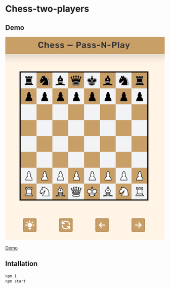 # Chess-two-players

## Demo

![Game Screenshot](screenshot.png)

[Demo](https://chess-pass-n-play.netlify.app/)

## Intallation

```
npm i
npm start
```
